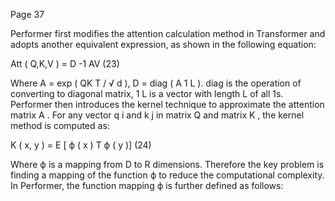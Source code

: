 Page 37

Performer first modifies the attention calculation method in Transformer and adopts another equivalent expression, as shown in the following equation:

Att ( Q,K,V ) = D -1 AV (23)

Where A = exp ( QK T / √ d ), D = diag ( A 1 L ). diag is the operation of converting to diagonal matrix, 1 L is a vector with length L of all 1s. Performer then introduces the kernel technique to approximate the attention matrix A . For any vector q i and k j in matrix Q and matrix K , the kernel method is computed as:

K ( x, y ) = E [ ϕ ( x ) T ϕ ( y )] (24)

Where ϕ is a mapping from D to R dimensions. Therefore the key problem is finding a mapping of the function ϕ to reduce the computational complexity. In Performer, the function mapping ϕ is further defined as follows: